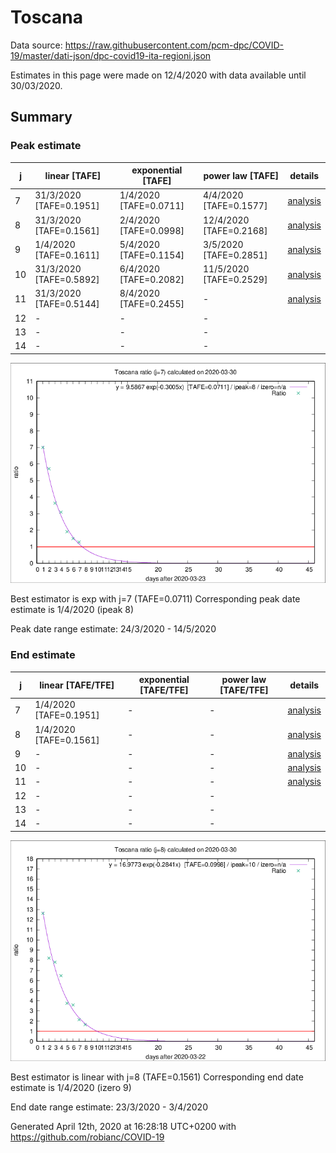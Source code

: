 # Toscana


Data source: https://raw.githubusercontent.com/pcm-dpc/COVID-19/master/dati-json/dpc-covid19-ita-regioni.json

Estimates in this page were made on 12/4/2020 with data available until 30/03/2020.


## Summary 

### Peak estimate 
|j|linear [TAFE]|exponential [TAFE]|power law [TAFE]|details|
|---|----|-----------|---------|-------|
|7|31/3/2020 [TAFE=0.1951]|1/4/2020 [TAFE=0.0711]|4/4/2020 [TAFE=0.1577]|[analysis](COVID-19_toscana_j7_2020-03-30.md)|
|8|31/3/2020 [TAFE=0.1561]|2/4/2020 [TAFE=0.0998]|12/4/2020 [TAFE=0.2168]|[analysis](COVID-19_toscana_j8_2020-03-30.md)|
|9|1/4/2020 [TAFE=0.1611]|5/4/2020 [TAFE=0.1154]|3/5/2020 [TAFE=0.2851]|[analysis](COVID-19_toscana_j9_2020-03-30.md)|
|10|31/3/2020 [TAFE=0.5892]|6/4/2020 [TAFE=0.2082]|11/5/2020 [TAFE=0.2529]|[analysis](COVID-19_toscana_j10_2020-03-30.md)|
|11|31/3/2020 [TAFE=0.5144]|8/4/2020 [TAFE=0.2455]|-|[analysis](COVID-19_toscana_j11_2020-03-30.md)|
|12|-|-|-||
|13|-|-|-||
|14|-|-|-||

![best peak estimate](COVID-19_toscana_j7_2020-03-30.png)

Best estimator is exp with j=7 (TAFE=0.0711)
Corresponding peak date estimate is 1/4/2020 (ipeak 8)


Peak date range estimate: 24/3/2020 - 14/5/2020

### End estimate 
|j|linear [TAFE/TFE]|exponential [TAFE/TFE]|power law [TAFE/TFE]|details|
|---|----|-----------|---------|-------|
|7|1/4/2020 [TAFE=0.1951]|-|-|[analysis](COVID-19_toscana_j7_2020-03-30.md)|
|8|1/4/2020 [TAFE=0.1561]|-|-|[analysis](COVID-19_toscana_j8_2020-03-30.md)|
|9|-|-|-|[analysis](COVID-19_toscana_j9_2020-03-30.md)|
|10|-|-|-|[analysis](COVID-19_toscana_j10_2020-03-30.md)|
|11|-|-|-|[analysis](COVID-19_toscana_j11_2020-03-30.md)|
|12|-|-|-||
|13|-|-|-||
|14|-|-|-||

![best zero estimate](COVID-19_toscana_j8_2020-03-30.png)

Best estimator is linear with j=8 (TAFE=0.1561)
Corresponding end date estimate is 1/4/2020 (izero 9)


End date range estimate: 23/3/2020 - 3/4/2020

Generated April 12th, 2020 at 16:28:18 UTC+0200 with https://github.com/robianc/COVID-19
